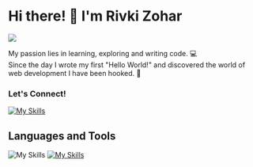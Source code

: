   # Hi there! 👋 I'm Rivki Zohar
![](https://media4.giphy.com/media/brsEO1JayBVja/giphy.gif?cid=ecf05e47s9haklts37g4014nd4ux1u2kmptr3a5832w8oyep&ep=v1_gifs_related&rid=giphy.gif&ct=g)



My passion lies in learning, exploring and writing code. 💻      
Since the day I wrote my first "Hello World!" and discovered the world of web development I have been hooked. 🤩
 



### Let's Connect!
[![My Skills](https://skillicons.dev/icons?i=linkedin)](https://www.linkedin.com/in/rivkizohar/)

## Languages and Tools
![My Skills](https://skillicons.dev/icons?i=js,html,css,nodejs,cs)
[![My Skills](https://skillicons.dev/icons?i=codepen,discord,dotnet,postman,vscode,visualstudio,mongodb)](https://skillicons.dev)

<!--
**Rivki7/Rivki7** is a ✨ _special_ ✨ repository because its `README.md` (this file) appears on your GitHub profile.

Here are some ideas to get you started:

- 🔭 I’m currently working on ...
- 🌱 I’m currently learning ...
- 👯 I’m looking to collaborate on ...
- 🤔 I’m looking for help with ...
- 💬 Ask me about ...
- 📫 How to reach me: ...
- 😄 Pronouns: ...
- ⚡ Fun fact: ...
-->
